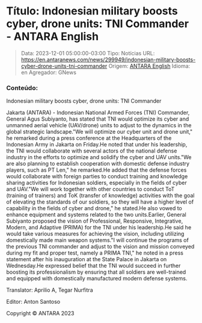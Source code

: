 # Título: Indonesian military boosts cyber, drone units: TNI Commander - ANTARA English

>Data: 2023-12-01 05:00:00-03:00
>Tipo: Notícias
>URL: https://en.antaranews.com/news/299949/indonesian-military-boosts-cyber-drone-units-tni-commander
>Origem: [ANTARA English](https://en.antaranews.com)
>Idioma: en
>Agregador: GNews

### Conteúdo:

Indonesian military boosts cyber, drone units: TNI Commander

Jakarta (ANTARA) - Indonesian National Armed Forces (TNI) Commander, General Agus Subiyanto, has stated that TNI would optimize its cyber and unmanned aerial vehicle (UAV/drone) units to adjust to the dynamics in the global strategic landscape."We will optimize our cyber unit and drone unit," he remarked during a press conference at the Headquarters of the Indonesian Army in Jakarta on Friday.He noted that under his leadership, the TNI would collaborate with several actors of the national defense industry in the efforts to optimize and solidify the cyber and UAV units."We are also planning to establish cooperation with domestic defense industry players, such as PT Len," he remarked.He added that the defense forces would collaborate with foreign parties to conduct training and knowledge sharing activities for Indonesian soldiers, especially in the fields of cyber and UAV."We will work together with other countries to conduct ToT (training of trainers) and ToK (transfer of knowledge) activities with the goal of elevating the standards of our soldiers, so they will have a higher level of capability in the fields of cyber and drone," he stated.He also vowed to enhance equipment and systems related to the two units.Earlier, General Subiyanto proposed the vision of Professional, Responsive, Integrative, Modern, and Adaptive (PRIMA) for the TNI under his leadership.He said he would take various measures for achieving the vision, including utilizing domestically made main weapon systems."I will continue the programs of the previous TNI commander and adjust to the vision and mission conveyed during my fit and proper test, namely a PRIMA TNI," he noted in a press statement after his inauguration at the State Palace in Jakarta on Wednesday.He expressed belief that the TNI would succeed in further boosting its professionalism by ensuring that all soldiers are well-trained and equipped with domestically manufactured modern defense systems.

Translator: Aprilio A, Tegar Nurfitra

Editor: Anton Santoso

Copyright © ANTARA 2023

